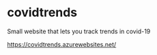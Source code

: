 # covidtrends

Small website that lets you track trends in covid-19

https://covidtrends.azurewebsites.net/